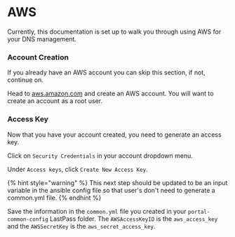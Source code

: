 # AWS

Currently, this documentation is set up to walk you through using AWS for your DNS management.

### Account Creation

If you already have an AWS account you can skip this section, if not, continue on.&#x20;

Head to [aws.amazon.com](https://aws.amazon.com) and create an AWS account. You will want to create an account as a root user.

### Access Key

Now that you have your account created, you need to generate an access key.

Click on `Security Credentials` in your account dropdown menu.

Under `Access keys`, click `Create New Access Key`.

{% hint style="warning" %}
This next step should be updated to be an input variable in the ansible config file so that user's don't need to generate a common.yml file.
{% endhint %}

Save the information in the `common.yml` file you created in your `portal-common-config` LastPass folder. The `AWSAccessKeyID` is the `aws_access_key` and the `AWSSecretKey` is the `aws_secret_access_key`.

